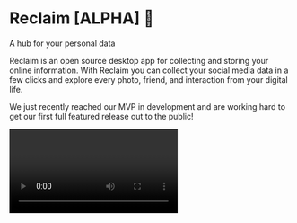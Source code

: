 # Reclaim [ALPHA] :construction:
A hub for your personal data

Reclaim is an open source desktop app for collecting and storing your online information. With Reclaim you can collect your social media data in a few clicks and explore every photo, friend, and interaction from your digital life.

We just recently reached our MVP in development and are working hard to get our first full featured release out to the public!

<video src='https://www.youtube.com/watch?v=FjeUIIvfBPI' />

## Install

Download the latest release from the [release page](https://github.com/ReclaimApp/Reclaim/releases).

## Platform Support
- [x] Windows
- [x] Linux
- [ ] macOS (coming soon)

## Features

- Reclaim Facebook data in one click using our automated scripts
- Manual walkthrough for reclaiming Twitter data
- Explore all of your Facebook data
- Explore all of your Twitter data
- Reclaimed data is saved to your local Documents directory
- Get your data back so you can be free to delete Facebook or Twitter
- Discover the hidden information collected on you that is ONLY available through your reclaimed data
- (Coming soon) Reclaim Twitter data in one click using our automated scripts

## Demo

https://www.youtube.com/watch?v=FjeUIIvfBP

## Join our email list to get early access to features and updates as we expand Reclaim

https://reclaim.social/

## Contact

:bird: [Twitter: @ASeries_ofTubes](https://twitter.com/ASeries_ofTubes)

:email: austin@reclaim.social

## Contribute
We are still very early in the construction of this codebase but would really appreciate any feedback or contribution.

Below is the current app architecture

<img src='./assets/images/appHeirarchy.jpg'/>
